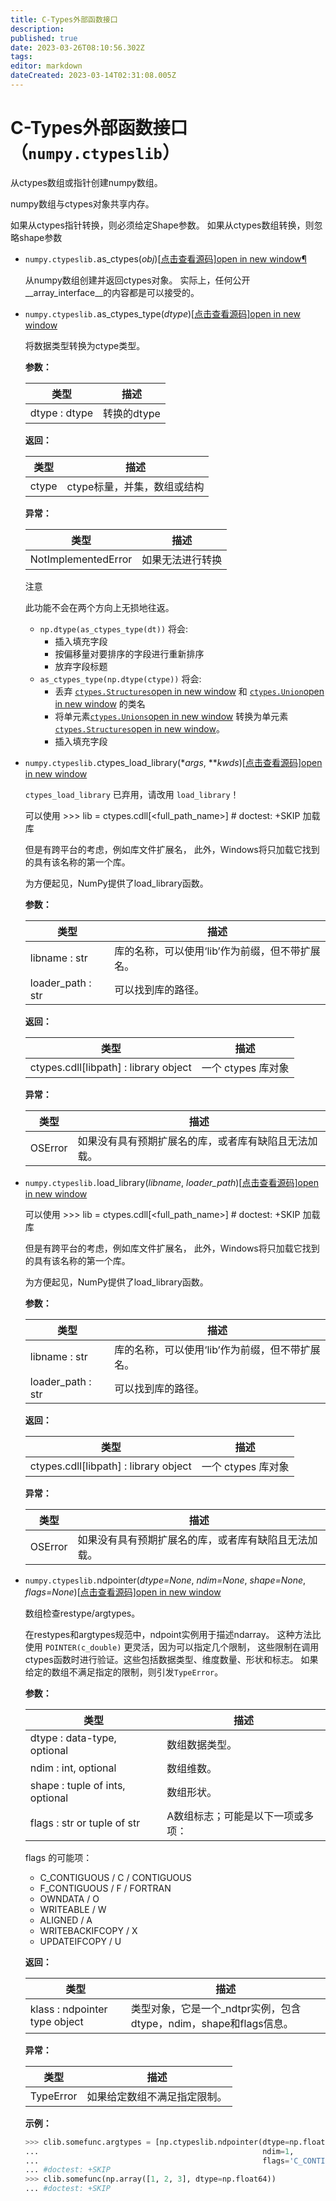 ```yaml
---
title: C-Types外部函数接口
description: 
published: true
date: 2023-03-26T08:10:56.302Z
tags: 
editor: markdown
dateCreated: 2023-03-14T02:31:08.005Z
---
```


# C-Types外部函数接口（`numpy.ctypeslib`）

从ctypes数组或指针创建numpy数组。

numpy数组与ctypes对象共享内存。

如果从ctypes指针转换，则必须给定Shape参数。 如果从ctypes数组转换，则忽略shape参数

- `numpy.ctypeslib.`as_ctypes(*obj*)[[点击查看源码\]open in new window](https://github.com/numpy/numpy/blob/master/numpy/ctypeslib.py#L526-L541)[¶](https://www.numpy.org.cn/reference/routines/ctypeslib.html#numpy.ctypeslib.as_ctypes)

  从numpy数组创建并返回ctypes对象。 实际上，任何公开 __array_interface__的内容都是可以接受的。

- `numpy.ctypeslib.`as_ctypes_type(*dtype*)[[点击查看源码\]open in new window](https://github.com/numpy/numpy/blob/master/numpy/ctypeslib.py#L464-L502)

  将数据类型转换为ctype类型。

  **参数：**

  | 类型          | 描述        |
  | ------------- | ----------- |
  | dtype : dtype | 转换的dtype |

  **返回：**

  | 类型  | 描述                        |
  | ----- | --------------------------- |
  | ctype | ctype标量，并集，数组或结构 |

  **异常：**

  | 类型                | 描述             |
  | ------------------- | ---------------- |
  | NotImplementedError | 如果无法进行转换 |

  注意

  此功能不会在两个方向上无损地往返。

  - `np.dtype(as_ctypes_type(dt))` 将会:
    - 插入填充字段
    - 按偏移量对要排序的字段进行重新排序
    - 放弃字段标题
  - `as_ctypes_type(np.dtype(ctype))` 将会:
    - 丢弃 [`ctypes.Structures`open in new window](https://docs.python.org/dev/library/ctypes.html#ctypes.Structure) 和 [`ctypes.Union`open in new window](https://docs.python.org/dev/library/ctypes.html#ctypes.Union) 的类名
    - 将单元素[`ctypes.Unions`open in new window](https://docs.python.org/dev/library/ctypes.html#ctypes.Union) 转换为单元素 [`ctypes.Structures`open in new window](https://docs.python.org/dev/library/ctypes.html#ctypes.Structure)。
    - 插入填充字段

- `numpy.ctypeslib.`ctypes_load_library(**args*, ***kwds*)[[点击查看源码\]open in new window](https://github.com/numpy/numpy/blob/master/numpy/lib/utils.py#L98-L101)

  `ctypes_load_library` 已弃用，请改用 `load_library`！

  可以使用 >>> lib = ctypes.cdll[<full_path_name>] # doctest: +SKIP 加载库

  但是有跨平台的考虑，例如库文件扩展名， 此外，Windows将只加载它找到的具有该名称的第一个库。

  为方便起见，NumPy提供了load_library函数。

  **参数：**

  | 类型              | 描述                                            |
  | ----------------- | ----------------------------------------------- |
  | libname : str     | 库的名称，可以使用‘lib’作为前缀，但不带扩展名。 |
  | loader_path : str | 可以找到库的路径。                              |

  **返回：**

  | 类型                                  | 描述               |
  | ------------------------------------- | ------------------ |
  | ctypes.cdll[libpath] : library object | 一个 ctypes 库对象 |

  **异常：**

  | 类型    | 描述                                                 |
  | ------- | ---------------------------------------------------- |
  | OSError | 如果没有具有预期扩展名的库，或者库有缺陷且无法加载。 |

- `numpy.ctypeslib.`load_library(*libname*, *loader_path*)[[点击查看源码\]open in new window](https://github.com/numpy/numpy/blob/master/numpy/ctypeslib.py#L93-L157)

  可以使用 >>> lib = ctypes.cdll[<full_path_name>] # doctest: +SKIP 加载库

  但是有跨平台的考虑，例如库文件扩展名， 此外，Windows将只加载它找到的具有该名称的第一个库。

  为方便起见，NumPy提供了load_library函数。

  **参数：**

  | 类型              | 描述                                            |
  | ----------------- | ----------------------------------------------- |
  | libname : str     | 库的名称，可以使用‘lib’作为前缀，但不带扩展名。 |
  | loader_path : str | 可以找到库的路径。                              |

  **返回：**

  | 类型                                  | 描述               |
  | ------------------------------------- | ------------------ |
  | ctypes.cdll[libpath] : library object | 一个 ctypes 库对象 |

  **异常：**

  | 类型    | 描述                                                 |
  | ------- | ---------------------------------------------------- |
  | OSError | 如果没有具有预期扩展名的库，或者库有缺陷且无法加载。 |

- `numpy.ctypeslib.`ndpointer(*dtype=None*, *ndim=None*, *shape=None*, *flags=None*)[[点击查看源码\]open in new window](https://github.com/numpy/numpy/blob/master/numpy/ctypeslib.py#L231-L346)

  数组检查restype/argtypes。

  在restypes和argtypes规范中，ndpoint实例用于描述ndarray。 这种方法比使用 `POINTER(c_double)` 更灵活，因为可以指定几个限制， 这些限制在调用ctypes函数时进行验证。这些包括数据类型、维度数量、形状和标志。 如果给定的数组不满足指定的限制，则引发`TypeError`。

  **参数：**

  | 类型                            | 描述                              |
  | ------------------------------- | --------------------------------- |
  | dtype : data-type, optional     | 数组数据类型。                    |
  | ndim : int, optional            | 数组维数。                        |
  | shape : tuple of ints, optional | 数组形状。                        |
  | flags : str or tuple of str     | A数组标志；可能是以下一项或多项： |

  flags 的可能项：

  - C_CONTIGUOUS / C / CONTIGUOUS
  - F_CONTIGUOUS / F / FORTRAN
  - OWNDATA / O
  - WRITEABLE / W
  - ALIGNED / A
  - WRITEBACKIFCOPY / X
  - UPDATEIFCOPY / U

  **返回：**

  | 类型                          | 描述                                                         |
  | ----------------------------- | ------------------------------------------------------------ |
  | klass : ndpointer type object | 类型对象，它是一个_ndtpr实例，包含dtype，ndim，shape和flags信息。 |

  **异常：**

  | 类型      | 描述                         |
  | --------- | ---------------------------- |
  | TypeError | 如果给定数组不满足指定限制。 |

  **示例：**

  ```python
  >>> clib.somefunc.argtypes = [np.ctypeslib.ndpointer(dtype=np.float64,
  ...                                                  ndim=1,
  ...                                                  flags='C_CONTIGUOUS')]
  ... #doctest: +SKIP
  >>> clib.somefunc(np.array([1, 2, 3], dtype=np.float64))
  ... #doctest: +SKIP
  ```


